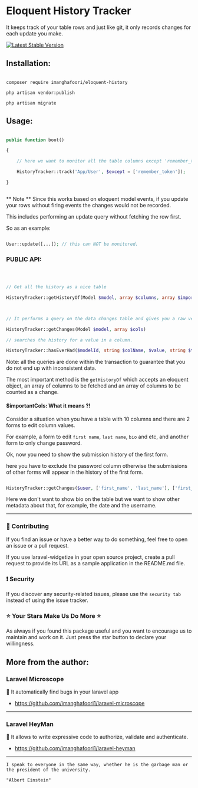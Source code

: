 # Eloquent History Tracker


It keeps track of your table rows and just like git, it only records changes for each update you make.


[![Latest Stable Version](https://poser.pugx.org/imanghafoori/eloquent-history/v/stable)](https://packagist.org/packages/imanghafoori/eloquent-history)


## Installation:

```

composer require imanghafoori/eloquent-history

php artisan vendor:publish

php artisan migrate

```



## Usage:

```php

public function boot()

{

    // here we want to monitor all the table columns except 'remember_token'

    HistoryTracker::track('App/User', $except = ['remember_token']);

}



```



** Note ** Since this works based on eloquent model events, if you update your rows without firing events the changes would not be recorded.

This includes performing an update query without fetching the row first.

So as an example:

```php

User::update([...]); // this can NOT be monitored.

```



### PUBLIC API:



```php



// Get all the history as a nice table

HistoryTracker::getHistoryOf(Model $model, array $columns, array $importantCols = [])



// It performs a query on the data changes table and gives you a raw version of changes.

HistoryTracker::getChanges(Model $model, array $cols)

// searches the history for a value in a column.

HistoryTracker::hasEverHad($modelId, string $colName, $value, string $tableName)


```



Note: all the queries are done within the transaction to guarantee that you do not end up with inconsistent data.


The most important method is the `getHistoryOf` which accepts an eloquent object, an array of columns to be fetched and an array of columns to be counted as a change.


#### $importantCols: What it means ?!



Consider a situation when you have a table with 10 columns and there are 2 forms to edit column values.

For example, a form to edit `first name`, `last name`, `bio` and etc, and another form to only change password.



Ok, now you need to show the submission history of the first form.



here you have to exclude the password column otherwise the submissions of other forms will appear in the history of the first form.



```php

HistoryTracker::getChanges($user, ['first_name', 'last_name'], ['first_name', 'last_name', 'bio']);

```

Here we don't want to show bio on the table but we want to show other metadata about that, for example, the date and the username.




--------------------



### :raising_hand: Contributing 

If you find an issue or have a better way to do something, feel free to open an issue or a pull request.

If you use laravel-widgetize in your open source project, create a pull request to provide its URL as a sample application in the README.md file. 



### :exclamation: Security

If you discover any security-related issues, please use the `security tab` instead of using the issue tracker.



### :star: Your Stars Make Us Do More :star:

As always if you found this package useful and you want to encourage us to maintain and work on it. Just press the star button to declare your willingness.



## More from the author:


### Laravel Microscope


:gem: It automatically find bugs in your laravel app


- https://github.com/imanghafoori1/laravel-microscope

-------------

### Laravel HeyMan

:gem: It allows to write expressive code to authorize, validate and authenticate.


- https://github.com/imanghafoori1/laravel-heyman

--------------


<p align="center">
 
    I speak to everyone in the same way, whether he is the garbage man or the president of the university. 

    "Albert Einstein"

</p>



